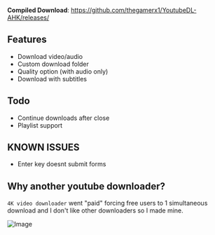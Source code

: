 **Compiled Download**: https://github.com/thegamerx1/YoutubeDL-AHK/releases/

## Features
* Download video/audio
* Custom download folder
* Quality option (with audio only)
* Download with subtitles

## Todo
* Continue downloads after close
* Playlist support

## KNOWN ISSUES
* Enter key doesnt submit forms

## Why another youtube downloader?
`4K video downloader` went "paid" forcing free users to 1 simultaneous download and I don't like other downloaders so I made mine.

![Image](https://i.imgur.com/mU0JeDO.jpg)